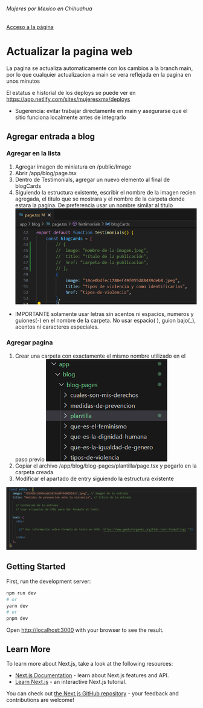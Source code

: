 ###### Mujeres por Mexico en Chihuahua

[Acceso a la página](https://mujeresxmx.netlify.app)

# Actualizar la pagina web

La pagina se actualiza automaticamente con los cambios a la branch main, por lo que cualquier actualizacion a main se vera reflejada en la pagina en unos minutos

El estatus e historial de los deploys se puede ver en https://app.netlify.com/sites/mujeresxmx/deploys

* Sugerencia: evitar trabajar directamente en main y asegurarse que el sitio funciona localmente antes de integrarlo

## Agregar entrada a blog

### Agregar en la lista 
1. Agregar imagen de miniatura en /public/Image
2. Abrir /app/blog/page.tsx
3. Dentro de Testimonials, agregar un nuevo elemento al final de blogCards
4. Siguiendo la estructura existente, escribir el nombre de la imagen recien agregada, el titulo que se mostrara y el nombre de la carpeta donde estara la pagina. De preferencia usar un nombre similar al titulo
![Entradas](/readme%20images/blogcards.png)

* IMPORTANTE solamente usar letras sin acentos ni espacios, numeros y guiones(-) en el nombre de la carpeta. No usar espacio( ), guion bajo(_), acentos ni caracteres especiales.

### Agregar pagina
1. Crear una carpeta con exactamente el mismo nombre utilizado en el paso previo
![Carpeta](/readme%20images/carpetas.png)
2. Copiar el archivo /app/blog/blog-pages/plantilla/page.tsx y pegarlo en la carpeta creada
3. Modificar el apartado de entry siguiendo la estructura existente

![Estructura](/readme%20images/plantilla.png)


## Getting Started

First, run the development server:

```bash
npm run dev
# or
yarn dev
# or
pnpm dev
```

Open [http://localhost:3000](http://localhost:3000) with your browser to see the result.


## Learn More

To learn more about Next.js, take a look at the following resources:

- [Next.js Documentation](https://nextjs.org/docs) - learn about Next.js features and API.
- [Learn Next.js](https://nextjs.org/learn) - an interactive Next.js tutorial.

You can check out [the Next.js GitHub repository](https://github.com/vercel/next.js/) - your feedback and contributions are welcome!
